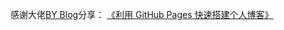 ﻿感谢大佬[BY Blog](http://qiubaiying.github.io)分享：
[《利用 GitHub Pages 快速搭建个人博客》](http://www.jianshu.com/p/e68fba58f75c)